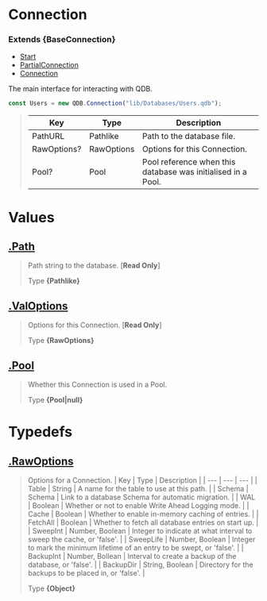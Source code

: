 
# Connection
### Extends **{BaseConnection}**

* [Start](https://github.com/QSmally/QDB/blob/v4/Documentation/Index.md)
* [PartialConnection](https://github.com/QSmally/QDB/blob/v4/Documentation/PartialConnection.md)
* [Connection](https://github.com/QSmally/QDB/blob/v4/Documentation/Connection.md)

The main interface for interacting with QDB.
```js
const Users = new QDB.Connection("lib/Databases/Users.qdb");
```

> | Key | Type | Description |
> | --- | --- | --- |
> | PathURL | Pathlike | Path to the database file. |
> | RawOptions? | RawOptions | Options for this Connection. |
> | Pool? | Pool | Pool reference when this database was initialised in a Pool. |



# Values
## [.Path](https://github.com/QSmally/QDB/blob/v4/lib/Connections/Connection.js#L28)
> Path string to the database. [**Read Only**]
>
> Type **{Pathlike}**

## [.ValOptions](https://github.com/QSmally/QDB/blob/v4/lib/Connections/Connection.js#L39)
> Options for this Connection. [**Read Only**]
>
> Type **{RawOptions}**

## [.Pool](https://github.com/QSmally/QDB/blob/v4/lib/Connections/Connection.js#L61)
> Whether this Connection is used in a Pool.
>
> Type **{Pool|null}**

# Typedefs
## [.RawOptions](https://github.com/QSmally/QDB/blob/v4/lib/Connections/Connection.js#L83)
> Options for a Connection.
> | Key | Type | Description |
> | --- | --- | --- |
> | Table | String | A name for the table to use at this path. |
> | Schema | Schema | Link to a database Schema for automatic migration. |
> | WAL | Boolean | Whether or not to enable Write Ahead Logging mode. |
> | Cache | Boolean | Whether to enable in-memory caching of entries. |
> | FetchAll | Boolean | Whether to fetch all database entries on start up. |
> | SweepInt | Number, Boolean | Integer to indicate at what interval to sweep the cache, or 'false'. |
> | SweepLife | Number, Boolean | Integer to mark the minimum lifetime of an entry to be swept, or 'false'. |
> | BackupInt | Number, Bollean | Interval to create a backup of the database, or 'false'. |
> | BackupDir | String, Boolean | Directory for the backups to be placed in, or 'false'. |
>
> Type **{Object}**
